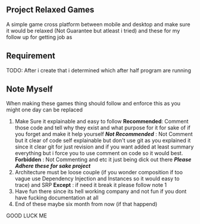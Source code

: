 ## Project Relaxed Games

A simple game cross platform between mobile and desktop and make sure it would be relaxed (Not Guarantee but atleast i tried) and these for my follow up for getting job as 

## Requirement
TODO: After i create that i determined which after half program are running

## Note Myself

When making these games thing should follow and enforce this as you might one day can be replaced
1. Make Sure it explainable and easy to follow
   **Recommended**: Comment those code and tell why they exist and what purpose for it for sake of if you forget and make it help yourself 
   ***Not Recommended*** : Not Comment but it clear of code self explainable but don't use git as you explained it since it clear git for just revision and if you want added at least summary everything but i force you to use comment on code so it would best.
	   **Forbidden** : Not Commenting and etc it just being dick out there
   ***Please Adhere these for sake project***
2. Architecture must be loose couple (if you wonder composition if too vague use Dependency Injection and Instances so it would easy to trace) and SRP **Except** : if need it break it please follow note 1
3. Have fun there since its hell working company and not fun if you dont have fucking documentation at all
4. End of these maybe six month from now (if that happend)


GOOD LUCK ME 